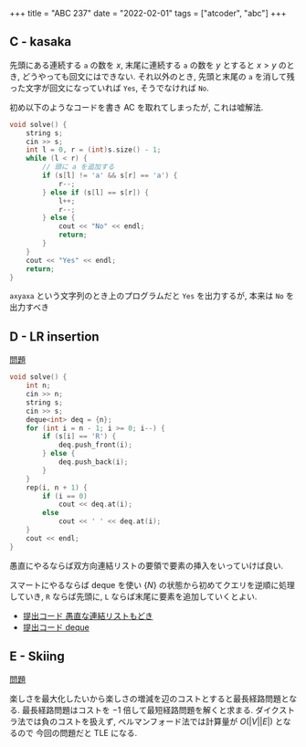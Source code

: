 +++
title = "ABC 237"
date = "2022-02-01"
tags = ["atcoder", "abc"]
+++



## C - kasaka

先頭にある連続する `a` の数を $x$, 末尾に連続する `a` の数を $y$ とすると
$x > y$ のとき, どうやっても回文にはできない.
それ以外のとき, 先頭と末尾の `a` を消して残った文字が回文になっていれば `Yes`, そうでなければ `No`.

初め以下のようなコードを書き AC を取れてしまったが, これは嘘解法.

```cpp
void solve() {
    string s;
    cin >> s;
    int l = 0, r = (int)s.size() - 1;
    while (l < r) {
        // 頭に a を追加する
        if (s[l] != 'a' && s[r] == 'a') {
            r--;
        } else if (s[l] == s[r]) {
            l++;
            r--;
        } else {
            cout << "No" << endl;
            return;
        }
    }
    cout << "Yes" << endl;
    return;
}
```

`axyaxa` という文字列のとき上のプログラムだと `Yes` を出力するが, 本来は `No` を出力すべき

## D - LR insertion

[問題](https://atcoder.jp/contests/abc237/tasks/abc237_d)

```cpp
void solve() {
    int n;
    cin >> n;
    string s;
    cin >> s;
    deque<int> deq = {n};
    for (int i = n - 1; i >= 0; i--) {
        if (s[i] == 'R') {
            deq.push_front(i);
        } else {
            deq.push_back(i);
        }
    }
    rep(i, n + 1) {
        if (i == 0)
            cout << deq.at(i);
        else
            cout << ' ' << deq.at(i);
    }
    cout << endl;
}
```

愚直にやるならば双方向連結リストの要領で要素の挿入をいっていけば良い.

スマートにやるならば deque を使い $\{ N \}$ の状態から初めてクエリを逆順に処理していき,
`R` ならば先頭に, `L` ならば末尾に要素を追加していくとよい.

- [提出コード 愚直な連結リストもどき](https://atcoder.jp/contests/abc237/submissions/28964162)
- [提出コード deque](https://atcoder.jp/contests/abc237/submissions/28964737)

## E - Skiing

[問題](https://atcoder.jp/contests/abc237/tasks/abc237_e)

楽しさを最大化したいから楽しさの増減を辺のコストとすると最長経路問題となる.
最長経路問題はコストを $-1$ 倍して最短経路問題を解くと求まる.
ダイクストラ法では負のコストを扱えず, ベルマンフォード法では計算量が $O(|V||E|)$ となるので
今回の問題だと TLE になる.
